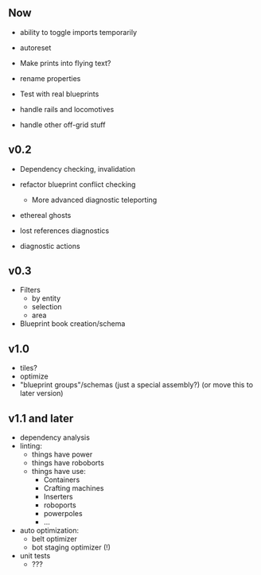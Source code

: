 ## Now

- ability to toggle imports temporarily
- autoreset
- Make prints into flying text?
- rename properties


- Test with real blueprints


- handle rails and locomotives
- handle other off-grid stuff

## v0.2

- Dependency checking, invalidation

- refactor blueprint conflict checking
    - More advanced diagnostic teleporting
- ethereal ghosts

- lost references diagnostics
- diagnostic actions

## v0.3

- Filters
    - by entity
    - selection
    - area
- Blueprint book creation/schema

## v1.0

- tiles?
- optimize
- "blueprint groups"/schemas (just a special assembly?) (or move this to later version)

## v1.1 and later

- dependency analysis
- linting:
    - things have power
    - things have roboborts
    - things have use:
        - Containers
        - Crafting machines
        - Inserters
        - roboports
        - powerpoles
        - ...
- auto optimization:
    - belt optimizer
    - bot staging optimizer (!)
- unit tests
    - ???

